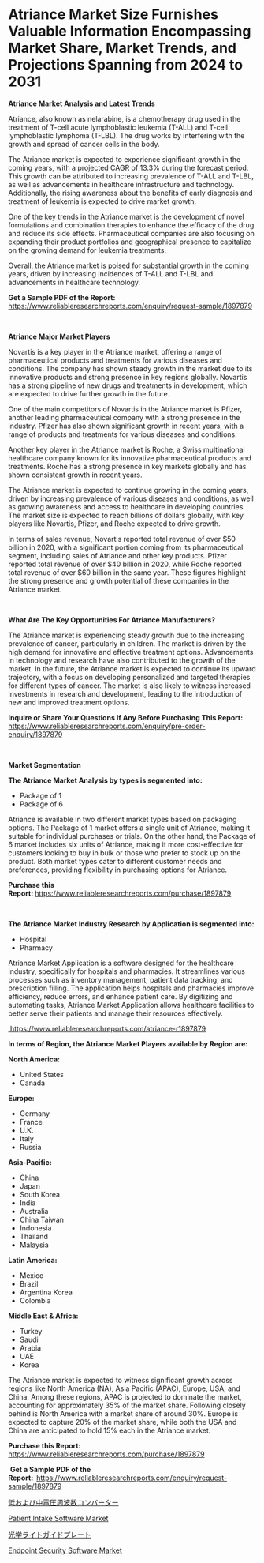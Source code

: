 <p><h1>Atriance Market Size Furnishes Valuable Information Encompassing Market Share, Market Trends, and Projections Spanning from 2024 to 2031</h1></p><p><strong>Atriance Market Analysis and Latest Trends</strong></p>
<p><p>Atriance, also known as nelarabine, is a chemotherapy drug used in the treatment of T-cell acute lymphoblastic leukemia (T-ALL) and T-cell lymphoblastic lymphoma (T-LBL). The drug works by interfering with the growth and spread of cancer cells in the body.</p><p>The Atriance market is expected to experience significant growth in the coming years, with a projected CAGR of 13.3% during the forecast period. This growth can be attributed to increasing prevalence of T-ALL and T-LBL, as well as advancements in healthcare infrastructure and technology. Additionally, the rising awareness about the benefits of early diagnosis and treatment of leukemia is expected to drive market growth.</p><p>One of the key trends in the Atriance market is the development of novel formulations and combination therapies to enhance the efficacy of the drug and reduce its side effects. Pharmaceutical companies are also focusing on expanding their product portfolios and geographical presence to capitalize on the growing demand for leukemia treatments.</p><p>Overall, the Atriance market is poised for substantial growth in the coming years, driven by increasing incidences of T-ALL and T-LBL and advancements in healthcare technology.</p></p>
<p><strong>Get a Sample PDF of the Report:&nbsp;</strong> <a href="https://www.reliableresearchreports.com/enquiry/request-sample/1897879">https://www.reliableresearchreports.com/enquiry/request-sample/1897879</a></p>
<p>&nbsp;</p>
<p><strong>Atriance Major Market Players</strong></p>
<p><p>Novartis is a key player in the Atriance market, offering a range of pharmaceutical products and treatments for various diseases and conditions. The company has shown steady growth in the market due to its innovative products and strong presence in key regions globally. Novartis has a strong pipeline of new drugs and treatments in development, which are expected to drive further growth in the future.</p><p>One of the main competitors of Novartis in the Atriance market is Pfizer, another leading pharmaceutical company with a strong presence in the industry. Pfizer has also shown significant growth in recent years, with a range of products and treatments for various diseases and conditions.</p><p>Another key player in the Atriance market is Roche, a Swiss multinational healthcare company known for its innovative pharmaceutical products and treatments. Roche has a strong presence in key markets globally and has shown consistent growth in recent years.</p><p>The Atriance market is expected to continue growing in the coming years, driven by increasing prevalence of various diseases and conditions, as well as growing awareness and access to healthcare in developing countries. The market size is expected to reach billions of dollars globally, with key players like Novartis, Pfizer, and Roche expected to drive growth.</p><p>In terms of sales revenue, Novartis reported total revenue of over $50 billion in 2020, with a significant portion coming from its pharmaceutical segment, including sales of Atriance and other key products. Pfizer reported total revenue of over $40 billion in 2020, while Roche reported total revenue of over $60 billion in the same year. These figures highlight the strong presence and growth potential of these companies in the Atriance market.</p></p>
<p>&nbsp;</p>
<p><strong>What Are The Key Opportunities For Atriance Manufacturers?</strong></p>
<p><p>The Atriance market is experiencing steady growth due to the increasing prevalence of cancer, particularly in children. The market is driven by the high demand for innovative and effective treatment options. Advancements in technology and research have also contributed to the growth of the market. In the future, the Atriance market is expected to continue its upward trajectory, with a focus on developing personalized and targeted therapies for different types of cancer. The market is also likely to witness increased investments in research and development, leading to the introduction of new and improved treatment options.</p></p>
<p><strong>Inquire or Share Your Questions If Any Before Purchasing This Report:</strong> <a href="https://www.reliableresearchreports.com/enquiry/pre-order-enquiry/1897879">https://www.reliableresearchreports.com/enquiry/pre-order-enquiry/1897879</a></p>
<p>&nbsp;</p>
<p><strong>Market Segmentation</strong></p>
<p><strong>The Atriance Market Analysis by types is segmented into:</strong></p>
<p><ul><li>Package of 1</li><li>Package of 6</li></ul></p>
<p><p>Atriance is available in two different market types based on packaging options. The Package of 1 market offers a single unit of Atriance, making it suitable for individual purchases or trials. On the other hand, the Package of 6 market includes six units of Atriance, making it more cost-effective for customers looking to buy in bulk or those who prefer to stock up on the product. Both market types cater to different customer needs and preferences, providing flexibility in purchasing options for Atriance.</p></p>
<p><strong>Purchase this Report:&nbsp;</strong><a href="https://www.reliableresearchreports.com/purchase/1897879">https://www.reliableresearchreports.com/purchase/1897879</a></p>
<p>&nbsp;</p>
<p><strong>The Atriance Market Industry Research by Application is segmented into:</strong></p>
<p><ul><li>Hospital</li><li>Pharmacy</li></ul></p>
<p><p>Atriance Market Application is a software designed for the healthcare industry, specifically for hospitals and pharmacies. It streamlines various processes such as inventory management, patient data tracking, and prescription filling. The application helps hospitals and pharmacies improve efficiency, reduce errors, and enhance patient care. By digitizing and automating tasks, Atriance Market Application allows healthcare facilities to better serve their patients and manage their resources effectively.</p></p>
<p><a href="https://www.reliableresearchreports.com/atriance-r1897879">&nbsp;https://www.reliableresearchreports.com/atriance-r1897879</a></p>
<p><strong>In terms of Region, the Atriance Market Players available by Region are:</strong></p>
<p>
    <p> <strong> North America: </strong>
        <ul>
            <li>United States</li>
            <li>Canada</li>
        </ul>
        </p> 
    <p> <strong> Europe: </strong>
        <ul>
            <li>Germany</li>
            <li>France</li>
            <li>U.K.</li>
            <li>Italy</li>
            <li>Russia</li>
        </ul>
        </p> 
    <p> <strong> Asia-Pacific: </strong>
        <ul>
            <li>China</li>
            <li>Japan</li>
            <li>South Korea</li>
            <li>India</li>
            <li>Australia</li>
            <li>China Taiwan</li>
            <li>Indonesia</li>
            <li>Thailand</li>
            <li>Malaysia</li>
        </ul>
        </p> 
    <p> <strong> Latin America: </strong>
        <ul>
            <li>Mexico</li>
            <li>Brazil</li>
            <li>Argentina Korea</li>
            <li>Colombia</li>
        </ul>
        </p> 
    <p> <strong> Middle East & Africa: </strong>
        <ul>
            <li>Turkey</li>
            <li>Saudi</li>
            <li>Arabia</li>
            <li>UAE</li>
            <li>Korea</li>
        </ul>
    </p>
    </p>
<p><p>The Atriance market is expected to witness significant growth across regions like North America (NA), Asia Pacific (APAC), Europe, USA, and China. Among these regions, APAC is projected to dominate the market, accounting for approximately 35% of the market share. Following closely behind is North America with a market share of around 30%. Europe is expected to capture 20% of the market share, while both the USA and China are anticipated to hold 15% each in the Atriance market.</p></p>
<p><strong>Purchase this Report: </strong><a href="https://www.reliableresearchreports.com/purchase/1897879">https://www.reliableresearchreports.com/purchase/1897879</a></p>
<p>&nbsp;<strong>Get a Sample PDF of the Report:&nbsp;&nbsp;</strong><a href="https://www.reliableresearchreports.com/enquiry/request-sample/1897879">https://www.reliableresearchreports.com/enquiry/request-sample/1897879</a></p>
<p><strong></strong></p>
<p><p><a href="https://github.com/DeonBoer2023/Market-Research-Report-List-2/blob/main/5331688177281.md">低および中電圧周波数コンバーター</a></p><p><a href="https://github.com/JuliaFadel1922/Market-Research-Report-List-1/blob/main/patient-intake-software-market.md">Patient Intake Software Market</a></p><p><a href="https://github.com/dawson566/Market-Research-Report-List-2/blob/main/1739849177280.md">光学ライトガイドプレート</a></p><p><a href="https://github.com/faniayasa/Market-Research-Report-List-1/blob/main/endpoint-security-software-market.md">Endpoint Security Software Market</a></p></p>